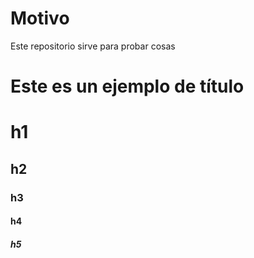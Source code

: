 # Motivo

Este repositorio sirve para probar cosas

# Este es un ejemplo de título

# h1
## h2
### h3
#### h4
##### h5
